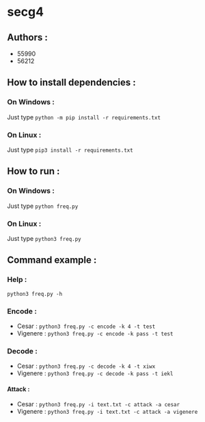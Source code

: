 # secg4
## Authors :
- 55990
- 56212
## How to install dependencies :
### On Windows :
Just type ```python -m pip install -r requirements.txt```
### On Linux :
Just type ```pip3 install -r requirements.txt```
## How to run :
### On Windows :
Just type ```python freq.py```
### On Linux :
Just type ```python3 freq.py```
## Command example :
### Help :
```python3 freq.py -h```
### Encode :
- Cesar :
```python3 freq.py -c encode -k 4 -t test```
- Vigenere :
```python3 freq.py -c encode -k pass -t test```
### Decode :
- Cesar :
```python3 freq.py -c decode -k 4 -t xiwx```
- Vigenere :
```python3 freq.py -c decode -k pass -t iekl```
#### Attack :
- Cesar :
```python3 freq.py -i text.txt -c attack -a cesar```
- Vigenere :
```python3 freq.py -i text.txt -c attack -a vigenere```